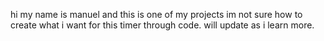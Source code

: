 
hi my name is manuel and this is one of my projects
im not sure how to create what i want for this timer through code.
will update as i learn more. 
